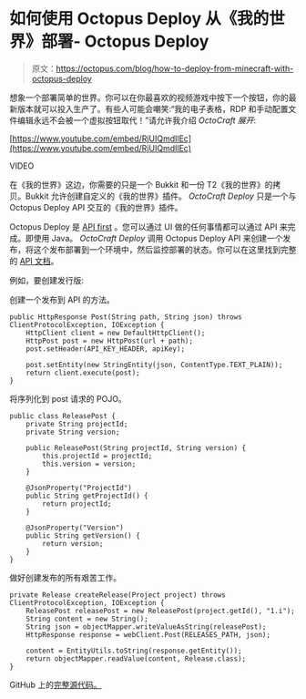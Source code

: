 # 如何使用 Octopus Deploy 从《我的世界》部署- Octopus Deploy

> 原文：<https://octopus.com/blog/how-to-deploy-from-minecraft-with-octopus-deploy>

想象一个部署简单的世界。你可以在你最喜欢的视频游戏中按下一个按钮，你的最新版本就可以投入生产了。有些人可能会嘲笑:“我的电子表格，RDP 和手动配置文件编辑永远不会被一个虚拟按钮取代！”请允许我介绍 *OctoCraft 展开*:

[https://www.youtube.com/embed/RjUIQmdIlEc](https://www.youtube.com/embed/RjUIQmdIlEc)

VIDEO

在《我的世界》这边，你需要的只是一个 Bukkit 和一份 T2《我的世界》的拷贝。Bukkit 允许创建自定义的《我的世界》插件。 *OctoCraft Deploy* 只是一个与 Octopus Deploy API 交互的《我的世界》插件。

Octopus Deploy 是 [API first](http://docs.octopusdeploy.com/display/OD/Octopus+REST+API) 。您可以通过 UI 做的任何事情都可以通过 API 来完成。即使用 Java。 *OctoCraft Deploy* 调用 Octopus Deploy API 来创建一个发布，将这个发布部署到一个环境中，然后监控部署的状态。你可以在这里找到完整的 [API 文档](https://github.com/OctopusDeploy/OctopusDeploy-Api/wiki)。

例如，要创建发行版:

创建一个发布到 API 的方法。

```
public HttpResponse Post(String path, String json) throws ClientProtocolException, IOException {
    HttpClient client = new DefaultHttpClient();
    HttpPost post = new HttpPost(url + path);
    post.setHeader(API_KEY_HEADER, apiKey);

    post.setEntity(new StringEntity(json, ContentType.TEXT_PLAIN));
    return client.execute(post);
} 
```

将序列化到 post 请求的 POJO。

```
public class ReleasePost {
    private String projectId;
    private String version;

    public ReleasePost(String projectId, String version) {
        this.projectId = projectId;
        this.version = version;
    }

    @JsonProperty("ProjectId")
    public String getProjectId() {
        return projectId;
    }

    @JsonProperty("Version")
    public String getVersion() {
        return version;
    }
} 
```

做好创建发布的所有艰苦工作。

```
private Release createRelease(Project project) throws ClientProtocolException, IOException {                
    ReleasePost releasePost = new ReleasePost(project.getId(), "1.i");
    String content = new String(); 
    String json = objectMapper.writeValueAsString(releasePost);
    HttpResponse response = webClient.Post(RELEASES_PATH, json);

    content = EntityUtils.toString(response.getEntity());           
    return objectMapper.readValue(content, Release.class);  
} 
```

GitHub 上的[完整源代码。](https://github.com/tothegills/OctocraftDeploy)